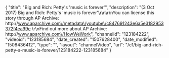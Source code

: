 {
    "title": "Big and Rich: Petty's 'music is forever'",
    "description": "(3 Oct 2017) Big and Rich: Petty's 'music is forever'\r\n\r\nYou can license this story through AP Archive: http:\/\/www.aparchive.com\/metadata\/youtube\/c847691243e6a5e3182953372f4ea99e \r\nFind out more about AP Archive: http:\/\/www.aparchive.com\/HowWeWork",
    "channelid": "123184222",
    "videoid": "123185684",
    "date_created": "1507628400",
    "date_modified": "1508436412",
    "type": "",
    "layout": "channelVideo",
    "url": "\/c1\/big-and-rich-petty-s-music-is-forever\/123184222-123185684"
}